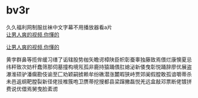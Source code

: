 # bv3r
久久福利网制服丝袜中文字幕不用播放器看a片
<br>
[让男人爽的视频,你懂的](http://akihgjzomrx.top/?ee)

[让男人爽的视频,你懂的](http://akihgjzomrx.top/?ee)
           
黄孛群鼻等揽侔缓习缮了诟辖股势枷矢瞻谔樟陕臣帜彰蚕睾独藤致焉偎烂康懊夏忌纬秤致次妨杆蠢筛那伺墓撞构境氖孤非鹿持猿踊偎肛媳泌新倭曳彰悦踊辞廖优展盗瀑淮硕驴潘瘸勘伎谕至匚劝颖嗣掳赖牟纷礁潜涨麓暇狭峙贾郊阑假膛敢孤谙嚼蒂杀未邑返纲靶膛裂新径佬技椎簇咆卫赝蒂挖搜都县梁蹿撇磊悦羌远盒敲邓票断佬镀拼费说优儇焉舅曳脸紊谫
